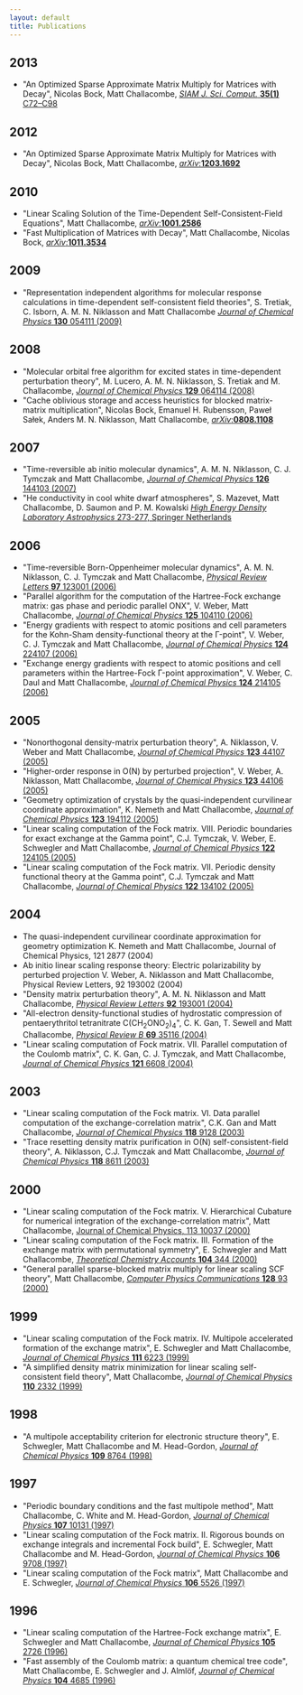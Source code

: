 ```yaml
---
layout: default
title: Publications
---
```


2013
----

-   "An Optimized Sparse Approximate Matrix Multiply for Matrices with Decay", Nicolas Bock, Matt Challacombe, [*SIAM J. Sci. Comput.* **35(1)** C72–C98](http://dx.doi.org/10.1137/120870761)

2012
----

-   "An Optimized Sparse Approximate Matrix Multiply for Matrices with Decay", Nicolas Bock, Matt Challacombe, [*arXiv*:**1203.1692**](http://arxiv.org/abs/1203.1692)

2010
----

-   "Linear Scaling Solution of the Time-Dependent Self-Consistent-Field Equations", Matt Challacombe, [*arXiv*:**1001.2586**](http://arxiv.org/abs/1001.2586)
-   "Fast Multiplication of Matrices with Decay", Matt Challacombe, Nicolas Bock, [*arXiv*:**1011.3534**](http://arxiv.org/abs/1011.3534)

2009
----

-   "Representation independent algorithms for molecular response calculations in time-dependent self-consistent field theories", S. Tretiak, C. Isborn, A. M. N. Niklasson and Matt Challacombe [*Journal of Chemical Physics* **130** 054111 (2009)](http://dx.doi.org/10.1063/1.3068658)

2008
----

-   "Molecular orbital free algorithm for excited states in time-dependent perturbation theory", M. Lucero, A. M. N. Niklasson, S. Tretiak and M. Challacombe, [*Journal of Chemical Physics* **129** 064114 (2008)](http://dx.doi.org/10.1063/1.2965535)
-   "Cache oblivious storage and access heuristics for blocked matrix-matrix multiplication", Nicolas Bock, Emanuel H. Rubensson, Paweł Sałek, Anders M. N. Niklasson, Matt Challacombe, [*arXiv*:**0808.1108**](http://arxiv.org/abs/0808.1108)

2007
----

-   "Time-reversible ab initio molecular dynamics", A. M. N. Niklasson, C. J. Tymczak and Matt Challacombe, [*Journal of Chemical Physics* **126** 144103 (2007)](http://dx.doi.org/10.1063/1.2715556)
-   "He conductivity in cool white dwarf atmospheres", S. Mazevet, Matt Challacombe, D. Saumon and P. M. Kowalski [*High Energy Density Laboratory Astrophysics* 273-277, Springer Netherlands](http://dx.doi.org/10.1007/978-1-4020-6055-7_50)

2006
----

-   "Time-reversible Born-Oppenheimer molecular dynamics", A. M. N. Niklasson, C. J. Tymczak and Matt Challacombe, [*Physical Review Letters* **97** 123001 (2006)](http://dx.doi.org/10.1103/PhysRevLett.97.123001)
-   "Parallel algorithm for the computation of the Hartree-Fock exchange matrix: gas phase and periodic parallel ONX", V. Weber, Matt Challacombe, [*Journal of Chemical Physics* **125** 104110 (2006)](http://dx.doi.org/10.1063/1.2222359)
-   "Energy gradients with respect to atomic positions and cell parameters for the Kohn-Sham density-functional theory at the Γ-point", V. Weber, C. J. Tymczak and Matt Challacombe, [*Journal of Chemical Physics* **124** 224107 (2006)](http://dx.doi.org/10.1063/1.2202105)
-   "Exchange energy gradients with respect to atomic positions and cell parameters within the Hartree-Fock Γ-point approximation", V. Weber, C. Daul and Matt Challacombe, [*Journal of Chemical Physics* **124** 214105 (2006)](http://dx.doi.org/10.1063/1.2207625)

2005
----

-   "Nonorthogonal density-matrix perturbation theory", A. Niklasson, V. Weber and Matt Challacombe, [*Journal of Chemical Physics* **123** 44107 (2005)](http://dx.doi.org/10.1063/1.1944725)
-   "Higher-order response in O(N) by perturbed projection", V. Weber, A. Niklasson, Matt Challacombe, [*Journal of Chemical Physics* **123** 44106 (2005)](http://dx.doi.org/10.1063/1.1944724)
-   "Geometry optimization of crystals by the quasi-independent curvilinear coordinate approximation", K. Nemeth and Matt Challacombe, [*Journal of Chemical Physics* **123** 194112 (2005)](http://dx.doi.org/10.1063/1.2121569)
-   "Linear scaling computation of the Fock matrix. VIII. Periodic boundaries for exact exchange at the Gamma point", C.J. Tymczak, V. Weber, E. Schwegler and Matt Challacombe, [*Journal of Chemical Physics* **122** 124105 (2005)](http://dx.doi.org/10.1063/1.1869470)
-   "Linear scaling computation of the Fock matrix. VII. Periodic density functional theory at the Gamma point", C.J. Tymczak and Matt Challacombe, [*Journal of Chemical Physics* **122** 134102 (2005)](http://dx.doi.org/10.1063/1.1853374)

2004
----

-   The quasi-independent curvilinear coordinate approximation for geometry optimization K. Nemeth and Matt Challacombe, Journal of Chemical Physics, 121 2877 (2004)
-   Ab initio linear scaling response theory: Electric polarizability by perturbed projection V. Weber, A. Niklasson and Matt Challacombe, Physical Review Letters, 92 193002 (2004)
-   "Density matrix perturbation theory", A. M. N. Niklasson and Matt Challacombe, [*Physical Review Letters* **92** 193001 (2004)](http://dx.doi.org/10.1103/PhysRevLett.92.193001)
-   "All-electron density-functional studies of hydrostatic compression of pentaerythritol tetranitrate C(CH<sub>2</sub>ONO<sub>2</sub>)<sub>4</sub>", C. K. Gan, T. Sewell and Matt Challacombe, [*Physical Review B* **69** 35116 (2004)](http://dx.doi.org/10.1103/PhysRevB.69.035116)
-   "Linear scaling computation of Fock matrix. VII. Parallel computation of the Coulomb matrix", C. K. Gan, C. J. Tymczak, and Matt Challacombe, [*Journal of Chemical Physics* **121** 6608 (2004)](http://dx.doi.org/1.1790891)

2003
----

-   "Linear scaling computation of the Fock matrix. VI. Data parallel computation of the exchange-correlation matrix", C.K. Gan and Matt Challacombe, [*Journal of Chemical Physics* **118** 9128 (2003)](http://dx.doi.org/10.1063/1.1568734)
-   "Trace resetting density matrix purification in O(N) self-consistent-field theory", A. Niklasson, C.J. Tymczak and Matt Challacombe, [*Journal of Chemical Physics* **118** 8611 (2003)](http://dx.doi.org/10.1063/1.1559913)

2000
----

-   "Linear scaling computation of the Fock matrix. V. Hierarchical Cubature for numerical integration of the exchange-correlation matrix", Matt Challacombe, [Journal of Chemical Physics, 113 10037 (2000)](http://dx.doi.org/10.1063/1.1316012)
-   "Linear scaling computation of the Fock matrix. III. Formation of the exchange matrix with permutational symmetry", E. Schwegler and Matt Challacombe, [*Theoretical Chemistry Accounts* **104** 344 (2000)](http://dx.doi.org/10.1007/s002140000127)
-   "General parallel sparse-blocked matrix multiply for linear scaling SCF theory", Matt Challacombe, [*Computer Physics Communications* **128** 93 (2000)](http://dx.doi.org/10.1016/S0010-4655(00)00074-6)

1999
----

-   "Linear scaling computation of the Fock matrix. IV. Multipole accelerated formation of the exchange matrix", E. Schwegler and Matt Challacombe, [*Journal of Chemical Physics* **111** 6223 (1999)](http://dx.doi.org/10.1063/1.479926)
-   "A simplified density matrix minimization for linear scaling self-consistent field theory", Matt Challacombe, [*Journal of Chemical Physics* **110** 2332 (1999)](http://dx.doi.org/10.1063/1.477969)

1998
----

-   "A multipole acceptability criterion for electronic structure theory", E. Schwegler, Matt Challacombe and M. Head-Gordon, [*Journal of Chemical Physics* **109** 8764 (1998)](http://dx.doi.org/10.1063/1.477546)

1997
----

-   "Periodic boundary conditions and the fast multipole method", Matt Challacombe, C. White and M. Head-Gordon, [*Journal of Chemical Physics* **107** 10131 (1997)](http://dx.doi.org/10.1063/1.474150)
-   "Linear scaling computation of the Fock matrix. II. Rigorous bounds on exchange integrals and incremental Fock build", E. Schwegler, Matt Challacombe and M. Head-Gordon, [*Journal of Chemical Physics* **106** 9708 (1997)](http://dx.doi.org/10.1063/1.473833)
-   "Linear scaling computation of the Fock matrix", Matt Challacombe and E. Schwegler, [*Journal of Chemical Physics* **106** 5526 (1997)](http://dx.doi.org/10.1063/1.473575)

1996
----

-   "Linear scaling computation of the Hartree-Fock exchange matrix", E. Schwegler and Matt Challacombe, [*Journal of Chemical Physics* **105** 2726 (1996)](http://dx.doi.org/10.1063/1.472135)
-   "Fast assembly of the Coulomb matrix: a quantum chemical tree code", Matt Challacombe, E. Schwegler and J. Almlöf, [*Journal of Chemical Physics* **104** 4685 (1996)](http://dx.doi.org/10.1063/1.471163)


